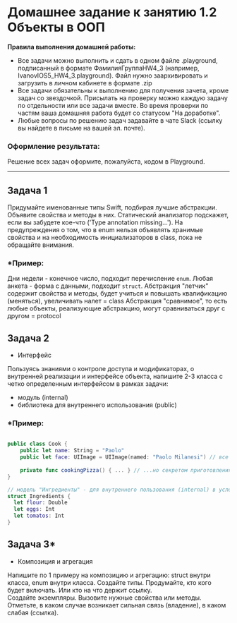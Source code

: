 # Домашнее задание к занятию 1.2 Объекты в ООП

**Правила выполнения домашней работы:** 
* Все задачи можно выполнить и сдать в одном файле .playground, подписанный в формате ФамилияГруппаHW4_3 (например, IvanovIOS5_HW4_3.playground). Файл нужно заархивировать и загрузить в личном кабинете в формате .zip
* Все задачи обязательны к выполнению для получения зачета, кроме задач со звездочкой. Присылать на проверку можно каждую задачу по отдельности или все задачи вместе. Во время проверки по частям ваша домашняя работа будет со статусом "На доработке".
* Любые вопросы по решению задач задавайте в чате Slack (ссылку вы найдете в письме на вашей эл. почте).

### Оформление результата:
Решение всех задач оформите, пожалуйста, кодом в Playground. 

---

## Задача 1

Придумайте именованные типы Swift, подбирая лучшие абстракции. Объявите свойства и методы в них. 
Статический анализатор подскажет, если вы забудете кое-что ('Type annotation missing...').
На предупреждения о том, что в enum нельзя объявлять хранимые свойства и на необходимость инициализаторов в class, 
пока не обращайте внимания.

### *Пример:

Дни недели - конечное число, подходит перечисление `enum`.
Любая анкета - форма с данными, подходит `struct`.
Абстракция "летчик" содержит свойства и методы, будет учиться и повышать квалификацию (меняться), увеличивать налет = class
Абстракция "сравнимое", то есть любые объекты, реализующие абстракцию, могут сравниваться друг с другом = protocol 

## Задача 2

- Интерфейс

Пользуясь знаниями о контроле доступа и модификаторах, о внутренней реализации и интерфейсе объекта, напишите 2-3 класса 
с четко определенным интерфейсом в рамках задачи: 

- модуль (internal)
- библиотека для внутреннего использования (public)

### *Пример:
```swift

public class Cook {
    public let name: String = "Paolo"
    public let face: UIImage = UIImage(named: "Paolo Milanesi") // все знают, как зовут повара и как он выглядит
    
    private func cookingPizza() { ... } // ...но секретом приготовления пиццы владеет только он
}

// модель "Ингредиенты" - для внутреннего пользования (internal) в условном модуле "Пиццерия"
struct Ingredients {
  let flour: Double
  let eggs: Int
  let tomatos: Int 
}

```

## Задача 3*

- Композиция и агрегация

Напишите по 1 примеру на композицию и агрегацию: struct внутри класса, enum внутри класса. 
Создайте типы. Продумайте, кто кого будет включать. Или кто на что держит ссылку.  
Создайте экземпляры. Вызовите нужные свойства или методы. 
Отметьте, в каком случае возникает сильная связь (владение), 
в каком слабая (ссылка). 
